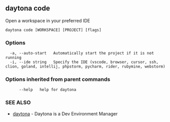 ## daytona code

Open a workspace in your preferred IDE

```
daytona code [WORKSPACE] [PROJECT] [flags]
```

### Options

```
  -a, --auto-start   Automatically start the project if it is not running
  -i, --ide string   Specify the IDE (vscode, browser, cursor, ssh, clion, goland, intellij, phpstorm, pycharm, rider, rubymine, webstorm)
```

### Options inherited from parent commands

```
      --help   help for daytona
```

### SEE ALSO

* [daytona](daytona.md)	 - Daytona is a Dev Environment Manager

